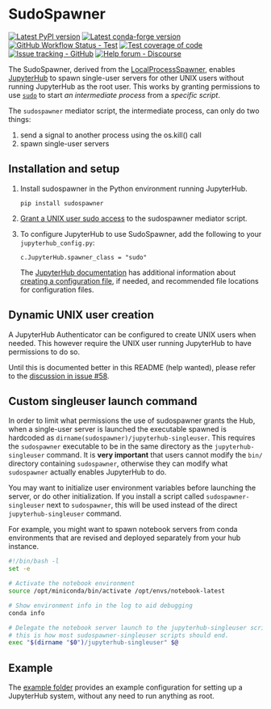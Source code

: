 # SudoSpawner

[![Latest PyPI version](https://img.shields.io/pypi/v/sudospawner?logo=pypi)](https://pypi.python.org/pypi/sudospawner)
[![Latest conda-forge version](https://img.shields.io/conda/vn/conda-forge/sudospawner?logo=conda-forge)](https://anaconda.org/conda-forge/sudospawner)
[![GitHub Workflow Status - Test](https://img.shields.io/github/actions/workflow/status/jupyterhub/sudospawner/test.yaml?logo=github&label=tests)](https://github.com/jupyterhub/sudospawner/actions)
[![Test coverage of code](https://codecov.io/gh/jupyterhub/sudospawner/branch/main/graph/badge.svg)](https://codecov.io/gh/jupyterhub/sudospawner)
[![Issue tracking - GitHub](https://img.shields.io/badge/issue_tracking-github-blue?logo=github)](https://github.com/jupyterhub/sudospawner/issues)
[![Help forum - Discourse](https://img.shields.io/badge/help_forum-discourse-blue?logo=discourse)](https://discourse.jupyter.org/c/jupyterhub)

The SudoSpawner, derived from the [LocalProcessSpawner], enables [JupyterHub] to
spawn single-user servers for other UNIX users without running JupyterHub as the
root user. This works by granting permissions to use [`sudo`] to start _an
intermediate process_ from a _specific script_.

The `sudospawner` mediator script, the intermediate process, can only do two
things:

1. send a signal to another process using the os.kill() call
2. spawn single-user servers

[localprocessspawner]: https://jupyterhub.readthedocs.io/en/5.2.1/reference/api/spawner.html#jupyterhub.spawner.LocalProcessSpawner
[jupyterhub]: https://github.com/jupyterhub/jupyterhub
[`sudo`]: https://www.sudo.ws/

## Installation and setup

1. Install sudospawner in the Python environment running JupyterHub.

   ```shell
   pip install sudospawner
   ```

2. [Grant a UNIX user sudo access] to the sudospawner mediator script.

   <!--
      This documentation fits better in this project but is currently documented
      in JupyterHub's own documentation.
   -->

3. To configure JupyterHub to use SudoSpawner, add the following to your
   `jupyterhub_config.py`:

   ```shell
   c.JupyterHub.spawner_class = "sudo"
   ```

   The [JupyterHub documentation] has additional information about [creating a
   configuration file], if needed, and recommended file locations for
   configuration files.

[jupyterhub documentation]: http://jupyterhub.readthedocs.org/en/latest/index.html
[grant a unix user sudo access]: https://jupyterhub.readthedocs.io/en/stable/howto/configuration/config-sudo.html
[creating a configuration file]: https://jupyterhub.readthedocs.io/en/latest/getting-started/config-basics.html#generate-a-default-config-file

## Dynamic UNIX user creation

A JupyterHub Authenticator can be configured to create UNIX users when needed.
This however require the UNIX user running JupyterHub to have permissions to do
so.

Until this is documented better in this README (help wanted),
please refer to the [discussion in issue #58](https://github.com/jupyterhub/sudospawner/issues/58#issuecomment-894105911).

## Custom singleuser launch command

In order to limit what permissions the use of sudospawner grants the Hub,
when a single-user server is launched
the executable spawned is hardcoded as `dirname(sudospawner)/jupyterhub-singleuser`.
This requires the `sudospawner` executable to be in the same directory as the `jupyterhub-singleuser` command.
It is **very important** that users cannot modify the `bin/` directory containing `sudospawner`,
otherwise they can modify what `sudospawner` actually enables JupyterHub to do.

You may want to initialize user environment variables before launching the server, or do other initialization.
If you install a script called `sudospawner-singleuser` next to `sudospawner`,
this will be used instead of the direct `jupyterhub-singleuser` command.

For example, you might want to spawn notebook servers from conda environments that are revised and deployed separately from your hub instance.

```bash
#!/bin/bash -l
set -e

# Activate the notebook environment
source /opt/miniconda/bin/activate /opt/envs/notebook-latest

# Show environment info in the log to aid debugging
conda info

# Delegate the notebook server launch to the jupyterhub-singleuser script.
# this is how most sudospawner-singleuser scripts should end.
exec "$(dirname "$0")/jupyterhub-singleuser" $@
```

## Example

The [example folder] provides an example configuration for setting up a
JupyterHub system, without any need to run anything as root.

[example folder]: https://github.com/jupyterhub/sudospawner/tree/main/example
